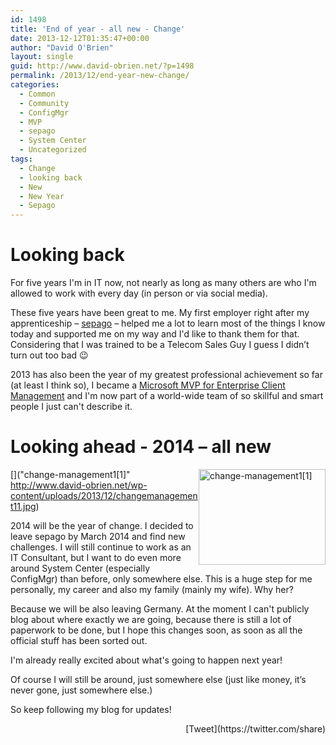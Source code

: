 ```yaml
---
id: 1498
title: 'End of year - all new - Change'
date: 2013-12-12T01:35:47+00:00
author: "David O'Brien"
layout: single
guid: http://www.david-obrien.net/?p=1498
permalink: /2013/12/end-year-new-change/
categories:
  - Common
  - Community
  - ConfigMgr
  - MVP
  - sepago
  - System Center
  - Uncategorized
tags:
  - Change
  - looking back
  - New
  - New Year
  - Sepago
---
```

# Looking back

For five years I'm in IT now, not nearly as long as many others are who I'm allowed to work with every day (in person or via social media).

These five years have been great to me. My first employer right after my apprenticeship – [sepago](http://www.sepago.de) – helped me a lot to learn most of the things I know today and supported me on my way and I'd like to thank them for that. Considering that I was trained to be a Telecom Sales Guy I guess I didn’t turn out too bad 😉

2013 has also been the year of my greatest professional achievement so far (at least I think so), I became a [Microsoft MVP for Enterprise Client Management](http://mvp.microsoft.com/en-us/mvp/David%20O%27Brien-5000267) and I'm now part of a world-wide team of so skillful and smart people I just can't describe it.

# Looking ahead - 2014 – all new

[<img style="margin-left: 0px; display: inline; margin-right: 0px; border: 0px;" title="change-management1[1]" alt="change-management1[1]" src="http://www.david-obrien.net/wp-content/uploads/2013/12/changemanagement11_thumb.jpg" width="203" height="153" align="right" border="0" />]("change-management1[1]" http://www.david-obrien.net/wp-content/uploads/2013/12/changemanagement11.jpg)

2014 will be the year of change. I decided to leave sepago by March 2014 and find new challenges. I will still continue to work as an IT Consultant, but I want to do even more around System Center (especially ConfigMgr) than before, only somewhere else. This is a huge step for me personally, my career and also my family (mainly my wife). Why her?
  
Because we will be also leaving Germany. At the moment I can't publicly blog about where exactly we are going, because there is still a lot of paperwork to be done, but I hope this changes soon, as soon as all the official stuff has been sorted out.

I'm already really excited about what's going to happen next year!

Of course I will still be around, just somewhere else (just like money, it’s never gone, just somewhere else.)

So keep following my blog for updates! 

<div style="float: right; margin-left: 10px;">
  [Tweet](https://twitter.com/share)
</div>


